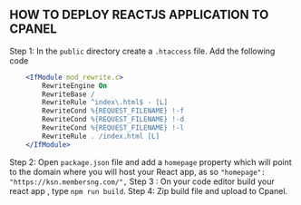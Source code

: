 ## HOW TO DEPLOY REACTJS APPLICATION TO CPANEL
Step 1: In the `public` directory create a `.htaccess` file. Add the following code
  ```apache
      <IfModule mod_rewrite.c>
          RewriteEngine On
          RewriteBase /
          RewriteRule ^index\.html$ - [L]
          RewriteCond %{REQUEST_FILENAME} !-f
          RewriteCond %{REQUEST_FILENAME} !-d
          RewriteCond %{REQUEST_FILENAME} !-l
          RewriteRule . /index.html [L]
      </IfModule>
```
Step 2: Open `package.json` file and add a `homepage` property which will point to the domain where you will host your React app, as so `"homepage": "https://ksn.membersng.com/",`
Step 3 : On your code editor build your react app , type `npm run build`.
Step 4: Zip build file and upload to Cpanel.
